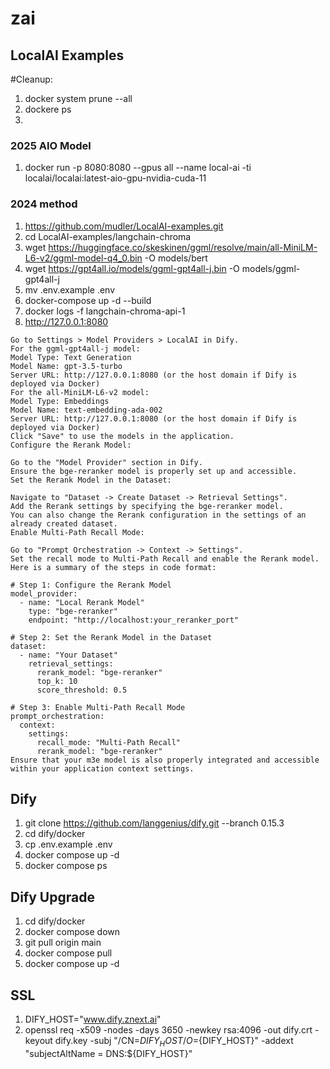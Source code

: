 # zai

## LocalAI Examples

#Cleanup:

1. docker system prune --all
2. dockere ps
3. 

### 2025 AIO Model
1. docker run -p 8080:8080 --gpus all --name local-ai -ti localai/localai:latest-aio-gpu-nvidia-cuda-11
   
### 2024 method

1. https://github.com/mudler/LocalAI-examples.git
2. cd LocalAI-examples/langchain-chroma
3. wget https://huggingface.co/skeskinen/ggml/resolve/main/all-MiniLM-L6-v2/ggml-model-q4_0.bin -O models/bert
4. wget https://gpt4all.io/models/ggml-gpt4all-j.bin -O models/ggml-gpt4all-j
5. mv .env.example .env
6. docker-compose up -d --build
7. docker logs -f langchain-chroma-api-1
8. http://127.0.0.1:8080
```
Go to Settings > Model Providers > LocalAI in Dify.
For the ggml-gpt4all-j model:
Model Type: Text Generation
Model Name: gpt-3.5-turbo
Server URL: http://127.0.0.1:8080 (or the host domain if Dify is deployed via Docker)
For the all-MiniLM-L6-v2 model:
Model Type: Embeddings
Model Name: text-embedding-ada-002
Server URL: http://127.0.0.1:8080 (or the host domain if Dify is deployed via Docker)
Click "Save" to use the models in the application.
Configure the Rerank Model:

Go to the "Model Provider" section in Dify.
Ensure the bge-reranker model is properly set up and accessible.
Set the Rerank Model in the Dataset:

Navigate to "Dataset -> Create Dataset -> Retrieval Settings".
Add the Rerank settings by specifying the bge-reranker model.
You can also change the Rerank configuration in the settings of an already created dataset.
Enable Multi-Path Recall Mode:

Go to "Prompt Orchestration -> Context -> Settings".
Set the recall mode to Multi-Path Recall and enable the Rerank model.
Here is a summary of the steps in code format:

# Step 1: Configure the Rerank Model
model_provider:
  - name: "Local Rerank Model"
    type: "bge-reranker"
    endpoint: "http://localhost:your_reranker_port"

# Step 2: Set the Rerank Model in the Dataset
dataset:
  - name: "Your Dataset"
    retrieval_settings:
      rerank_model: "bge-reranker"
      top_k: 10
      score_threshold: 0.5

# Step 3: Enable Multi-Path Recall Mode
prompt_orchestration:
  context:
    settings:
      recall_mode: "Multi-Path Recall"
      rerank_model: "bge-reranker"
Ensure that your m3e model is also properly integrated and accessible within your application context settings.
```
## Dify

1. git clone https://github.com/langgenius/dify.git --branch 0.15.3
2. cd dify/docker
3. cp .env.example .env
4. docker compose up -d
5. docker compose ps

## Dify Upgrade
1. cd dify/docker
2. docker compose down
3. git pull origin main
4. docker compose pull
5. docker compose up -d

## SSL

1. DIFY_HOST="www.dify.znext.ai"
2. openssl req -x509 -nodes -days 3650 -newkey rsa:4096 -out dify.crt -keyout dify.key -subj "/CN=${DIFY_HOST}/O=${DIFY_HOST}" -addext "subjectAltName = DNS:${DIFY_HOST}"
